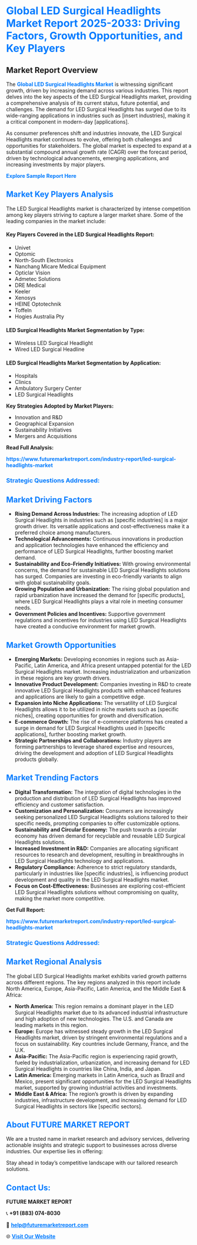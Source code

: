 <h1 style="color: #007BFF;">Global LED Surgical Headlights Market Report 2025-2033: Driving Factors, Growth Opportunities, and Key Players</h1>

<section id="overview">
<h2>Market Report Overview</h2>
<p>The <a href="https://www.futuremarketreport.com/industry-report/led-surgical-headlights-market" style="color: #007BFF; text-decoration: none;"><strong>Global LED Surgical Headlights Market</strong></a> is witnessing significant growth, driven by increasing demand across various industries. This report delves into the key aspects of the LED Surgical Headlights market, providing a comprehensive analysis of its current status, future potential, and challenges. The demand for LED Surgical Headlights has surged due to its wide-ranging applications in industries such as [insert industries], making it a critical component in modern-day [applications].</p>
<p>As consumer preferences shift and industries innovate, the LED Surgical Headlights market continues to evolve, offering both challenges and opportunities for stakeholders. The global market is expected to expand at a substantial compound annual growth rate (CAGR) over the forecast period, driven by technological advancements, emerging applications, and increasing investments by major players.</p>
</section>

<section id="overview">
<p><a href="https://www.futuremarketreport.com/request-sample/reportId=126865" style="color: #007BFF; text-decoration: none;"><strong>Explore Sample Report Here</strong></a></p>
</section>

<section id="key-players">
<h2 style="color: #007BFF;">Market Key Players Analysis</h2>
<p>The LED Surgical Headlights market is characterized by intense competition among key players striving to capture a larger market share. Some of the leading companies in the market include:</p>
<h4>Key Players Covered in the LED Surgical Headlights Report:</h4>
<ul><li>Univet</li><li>Optomic</li><li>North-South Electronics</li><li>Nanchang Micare Medical Equipment</li><li>Opticlar Vision</li><li>Admetec Solutions</li><li>DRE Medical</li><li>Keeler</li><li>Xenosys</li><li>HEINE Optotechnik</li><li>Toffeln</li><li>Hogies Australia Pty</li></ul>
<h4>LED Surgical Headlights Market Segmentation by Type:</h4>
<ul><li>Wireless LED Surgical Headlight</li><li>Wired LED Surgical Headline</li></ul>

<h4>LED Surgical Headlights Market Segmentation by Application:</h4>
<ul><li>Hospitals</li><li>Clinics</li><li>Ambulatory Surgery Center</li><li>LED Surgical Headlights</li></ul>
<p><strong>Key Strategies Adopted by Market Players:</strong></p>
<ul>
<li>Innovation and R&D</li>
<li>Geographical Expansion</li>
<li>Sustainability Initiatives</li>
<li>Mergers and Acquisitions</li>
</ul>
</section>

<section>
<p><strong>Read Full Analysis: </strong></p><a href="https://www.futuremarketreport.com/industry-report/led-surgical-headlights-market" style="color: #007BFF; text-decoration: none;"><strong>https://www.futuremarketreport.com/industry-report/led-surgical-headlights-market</strong></a>
<h3 style="color: #007BFF;">Strategic Questions Addressed:</h3>
</section>

<section id="driving-factors">
<h2 style="color: #007BFF;">Market Driving Factors</h2>
<ul>
<li><strong>Rising Demand Across Industries:</strong> The increasing adoption of LED Surgical Headlights in industries such as [specific industries] is a major growth driver. Its versatile applications and cost-effectiveness make it a preferred choice among manufacturers.</li>
<li><strong>Technological Advancements:</strong> Continuous innovations in production and application technologies have enhanced the efficiency and performance of LED Surgical Headlights, further boosting market demand.</li>
<li><strong>Sustainability and Eco-Friendly Initiatives:</strong> With growing environmental concerns, the demand for sustainable LED Surgical Headlights solutions has surged. Companies are investing in eco-friendly variants to align with global sustainability goals.</li>
<li><strong>Growing Population and Urbanization:</strong> The rising global population and rapid urbanization have increased the demand for [specific products], where LED Surgical Headlights plays a vital role in meeting consumer needs.</li>
<li><strong>Government Policies and Incentives:</strong> Supportive government regulations and incentives for industries using LED Surgical Headlights have created a conducive environment for market growth.</li>
</ul>
</section>

<section id="growth-opportunities">
<h2 style="color: #007BFF;">Market Growth Opportunities</h2>
<ul>
<li><strong>Emerging Markets:</strong> Developing economies in regions such as Asia-Pacific, Latin America, and Africa present untapped potential for the LED Surgical Headlights market. Increasing industrialization and urbanization in these regions are key growth drivers.</li>
<li><strong>Innovative Product Development:</strong> Companies investing in R&D to create innovative LED Surgical Headlights products with enhanced features and applications are likely to gain a competitive edge.</li>
<li><strong>Expansion into Niche Applications:</strong> The versatility of LED Surgical Headlights allows it to be utilized in niche markets such as [specific niches], creating opportunities for growth and diversification.</li>
<li><strong>E-commerce Growth:</strong> The rise of e-commerce platforms has created a surge in demand for LED Surgical Headlights used in [specific applications], further boosting market growth.</li>
<li><strong>Strategic Partnerships and Collaborations:</strong> Industry players are forming partnerships to leverage shared expertise and resources, driving the development and adoption of LED Surgical Headlights products globally.</li>
</ul>
</section>

<section id="trending-factors">
<h2 style="color: #007BFF;">Market Trending Factors</h2>
<ul>
<li><strong>Digital Transformation:</strong> The integration of digital technologies in the production and distribution of LED Surgical Headlights has improved efficiency and customer satisfaction.</li>
<li><strong>Customization and Personalization:</strong> Consumers are increasingly seeking personalized LED Surgical Headlights solutions tailored to their specific needs, prompting companies to offer customizable options.</li>
<li><strong>Sustainability and Circular Economy:</strong> The push towards a circular economy has driven demand for recyclable and reusable LED Surgical Headlights solutions.</li>
<li><strong>Increased Investment in R&D:</strong> Companies are allocating significant resources to research and development, resulting in breakthroughs in LED Surgical Headlights technology and applications.</li>
<li><strong>Regulatory Compliance:</strong> Adherence to strict regulatory standards, particularly in industries like [specific industries], is influencing product development and quality in the LED Surgical Headlights market.</li>
<li><strong>Focus on Cost-Effectiveness:</strong> Businesses are exploring cost-efficient LED Surgical Headlights solutions without compromising on quality, making the market more competitive.</li>
</ul>
</section>

<section>
<p><strong>Get Full Report: </strong></p><a href="https://www.futuremarketreport.com/industry-report/led-surgical-headlights-market" style="color: #007BFF; text-decoration: none;"><strong>https://www.futuremarketreport.com/industry-report/led-surgical-headlights-market</strong></a>
<h3 style="color: #007BFF;">Strategic Questions Addressed:</h3>
</section>


<section id="regional-analysis">
<h2 style="color: #007BFF;">Market Regional Analysis</h2>
<p>The global LED Surgical Headlights market exhibits varied growth patterns across different regions. The key regions analyzed in this report include North America, Europe, Asia-Pacific, Latin America, and the Middle East & Africa:</p>
<ul>
<li><strong>North America:</strong> This region remains a dominant player in the LED Surgical Headlights market due to its advanced industrial infrastructure and high adoption of new technologies. The U.S. and Canada are leading markets in this region.</li>
<li><strong>Europe:</strong> Europe has witnessed steady growth in the LED Surgical Headlights market, driven by stringent environmental regulations and a focus on sustainability. Key countries include Germany, France, and the U.K.</li>
<li><strong>Asia-Pacific:</strong> The Asia-Pacific region is experiencing rapid growth, fueled by industrialization, urbanization, and increasing demand for LED Surgical Headlights in countries like China, India, and Japan.</li>
<li><strong>Latin America:</strong> Emerging markets in Latin America, such as Brazil and Mexico, present significant opportunities for the LED Surgical Headlights market, supported by growing industrial activities and investments.</li>
<li><strong>Middle East & Africa:</strong> The region’s growth is driven by expanding industries, infrastructure development, and increasing demand for LED Surgical Headlights in sectors like [specific sectors].</li>
</ul>
</section>

<footer>
<h2 style="color: #007BFF;">About FUTURE MARKET REPORT</h2>
<p>We are a trusted name in market research and advisory services, delivering actionable insights and strategic support to businesses across diverse industries. Our expertise lies in offering:</p>

<p>Stay ahead in today’s competitive landscape with our tailored research solutions.</p>

<h2 style="color: #007BFF;">Contact Us:</h2>
<p><strong>FUTURE MARKET REPORT</strong></p>
<p>📞 <strong>+91 (883) 074-8030</strong></p>
<p>📧 <strong><a href="mailto:help@futuremarketreport.com" style="color: #007BFF;">help@futuremarketreport.com</a></strong></p>
<p>🌐 <strong><a href="https://www.futuremarketreport.com/" style="color: #007BFF;">Visit Our Website</a></strong></p>
</footer>